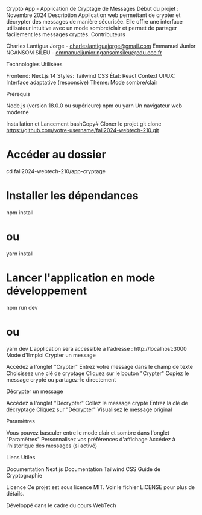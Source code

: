 Crypto App - Application de Cryptage de Messages
Début du projet : Novembre 2024
Description
Application web permettant de crypter et décrypter des messages de manière sécurisée. Elle offre une interface utilisateur intuitive avec un mode sombre/clair et permet de partager facilement les messages cryptés.
Contributeurs

Charles Lantigua Jorge - charleslantiguajorge@gmail.com
Emmanuel Junior NGANSOM SILEU - emmanueljunior.ngansomsileu@edu.ece.fr

Technologies Utilisées

Frontend: Next.js 14
Styles: Tailwind CSS
État: React Context
UI/UX: Interface adaptative (responsive)
Thème: Mode sombre/clair

Prérequis

Node.js (version 18.0.0 ou supérieure)
npm ou yarn
Un navigateur web moderne

Installation et Lancement
bashCopy# Cloner le projet
git clone https://github.com/votre-username/fall2024-webtech-210.git

# Accéder au dossier
cd fall2024-webtech-210/app-cryptage

# Installer les dépendances
npm install
# ou
yarn install

# Lancer l'application en mode développement
npm run dev
# ou
yarn dev
L'application sera accessible à l'adresse : http://localhost:3000
Mode d'Emploi
Crypter un message

Accédez à l'onglet "Crypter"
Entrez votre message dans le champ de texte
Choisissez une clé de cryptage
Cliquez sur le bouton "Crypter"
Copiez le message crypté ou partagez-le directement

Décrypter un message

Accédez à l'onglet "Décrypter"
Collez le message crypté
Entrez la clé de décryptage
Cliquez sur "Décrypter"
Visualisez le message original

Paramètres

Vous pouvez basculer entre le mode clair et sombre dans l'onglet "Paramètres"
Personnalisez vos préférences d'affichage
Accédez à l'historique des messages (si activé)

Liens Utiles

Documentation Next.js
Documentation Tailwind CSS
Guide de Cryptographie

Licence
Ce projet est sous licence MIT. Voir le fichier LICENSE pour plus de détails.

Développé dans le cadre du cours WebTech
